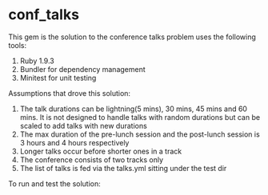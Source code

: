 conf_talks
==========

This gem is the solution to the conference talks problem uses the following tools:

1. Ruby 1.9.3
2. Bundler for dependency management
3. Minitest for unit testing

Assumptions that drove this solution:

1. The talk durations can be lightning(5 mins), 30 mins, 45 mins and 60 mins. It is not designed to handle talks with random durations but can be scaled to add talks with new durations
2. The max duration of the pre-lunch session and the post-lunch session is 3 hours and 4 hours respectively
3. Longer talks occur before shorter ones in a track
4. The conference consists of two tracks only
5. The list of talks is fed via the talks.yml sitting under the test dir

To run and test the solution:

